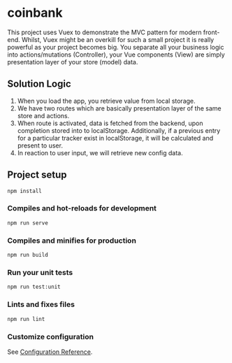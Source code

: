 # coinbank
This project uses Vuex to demonstrate the MVC pattern for modern front-end. Whilst, Vuex might be an overkill for such a small project it is really powerful as your project becomes big. You separate all your business logic into actions/mutations (Controller), your Vue components (View) are simply presentation layer of your store (model) data.

## Solution Logic
1. When you load the app, you retrieve value from local storage.
2. We have two routes which are basically presentation layer of the same store and actions.
3. When route is activated, data is fetched from the backend, upon completion stored into to localStorage. Additionally, if a previous entry for a particular tracker exist in localStorage, it will be calculated and present to user.
4. In reaction to user input, we will retrieve new config data.

## Project setup
```
npm install
```

### Compiles and hot-reloads for development
```
npm run serve
```

### Compiles and minifies for production
```
npm run build
```

### Run your unit tests
```
npm run test:unit
```

### Lints and fixes files
```
npm run lint
```

### Customize configuration
See [Configuration Reference](https://cli.vuejs.org/config/).

